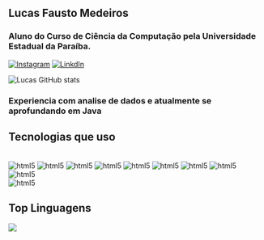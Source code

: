 ## Lucas Fausto Medeiros 

### Aluno do Curso de Ciência da Computação pela Universidade Estadual da Paraíba. 

[![Instagram](https://img.shields.io/badge/Instagram-E4405F?style=for-the-badge&logo=instagram&logoColor=white)](https://www.instagram.com/lucas.fstmd/)
[![LinkdIn](https://img.shields.io/badge/LinkedIn-0077B5?style=for-the-badge&logo=linkedin&logoColor=white)](https://www.linkedin.com/in/lucas-fausto-medeiros-9bb5b6227)

![Lucas GitHub stats](https://github-readme-stats.vercel.app/api?username=lucasfstmd&show_icons=true&theme=dracula)

### Experiencia com analise de dados e atualmente se aprofundando em Java

## Tecnologias que uso

<div style="display: inline_block"><br/>
  <img align="center" alt="html5" src= "https://img.shields.io/badge/MySQL-005C84?style=for-the-badge&logo=mysql&logoColor=white"/>
  <img align="center" alt="html5" src= "https://img.shields.io/badge/MongoDB-4EA94B?style=for-the-badge&logo=mongodb&logoColor=white"/>
  <img align="center" alt="html5" src= "https://img.shields.io/badge/PostgreSQL-316192?style=for-the-badge&logo=postgresql&logoColor=white"/>
  <img align="center" alt="html5" src= "https://img.shields.io/badge/Java-ED8B00?style=for-the-badge&logo=java&logoColor=whit"/>
  <img align="center" alt="html5" src= "https://img.shields.io/badge/Spring-6DB33F?style=for-the-badge&logo=spring&logoColor=white"/>
  <img align="center" alt="html5" src= "https://img.shields.io/badge/GIT-E44C30?style=for-the-badge&logo=git&logoColor=white"/>
  <img align="center" alt="html5" src= "https://img.shields.io/badge/Python-14354C?style=for-the-badge&logo=python&logoColor=white"/>
  <img align="center" alt="html5" src= "https://img.shields.io/badge/pandas-%23150458.svg?style=for-the-badge&logo=pandas&logoColor=white"/>
  <img align="center" alt="html5" src= "https://img.shields.io/badge/numpy-%23013243.svg?style=for-the-badge&logo=numpy&logoColor=white"/>
</div>
   <img align="center" alt="html5" src= "https://img.shields.io/badge/Spring_Security-6DB33F?style=for-the-badge&logo=Spring-Security&logoColor=white"/>

## Top Linguagens

[![](https://github-readme-stats.vercel.app/api/top-langs/?username=lucasfstmd&layout=compact)](https://github.com/anuraghazra/github-readme-stats)
